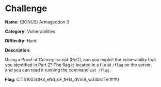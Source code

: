# Challenge

**Name:** (BONUS) Armageddon 3

**Category:** Vulnerabilities

**Difficulty:** Hard

**Description:**

Using a Proof of Concept script (PoC), can you exploit the vulnerability that you identified in Part 2? The flag is located in a file at `/flag` on the server, and you can read it running the command `cat /flag`.

**Flag:** CITS1003{tH3_eNd_oF_tH1s_dVmB_w33bs1Te!#!#!}
